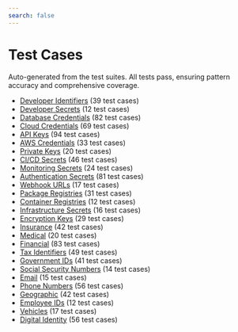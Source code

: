 ```yaml
---
search: false
---
```


# Test Cases

<TestCaseStats />

Auto-generated from the test suites. All tests pass, ensuring pattern accuracy and comprehensive coverage.

- [Developer Identifiers](/api/test-cases/dev-identifier) (39 test cases)
- [Developer Secrets](/api/test-cases/dev-secret) (12 test cases)
- [Database Credentials](/api/test-cases/database-credentials) (82 test cases)
- [Cloud Credentials](/api/test-cases/cloud-credentials) (69 test cases)
- [API Keys](/api/test-cases/api-key) (94 test cases)
- [AWS Credentials](/api/test-cases/aws-key) (33 test cases)
- [Private Keys](/api/test-cases/private-key) (20 test cases)
- [CI/CD Secrets](/api/test-cases/ci-cd-secrets) (46 test cases)
- [Monitoring Secrets](/api/test-cases/monitoring-secrets) (24 test cases)
- [Authentication Secrets](/api/test-cases/auth-secrets) (81 test cases)
- [Webhook URLs](/api/test-cases/webhook-urls) (17 test cases)
- [Package Registries](/api/test-cases/package-registry) (31 test cases)
- [Container Registries](/api/test-cases/container-registry) (12 test cases)
- [Infrastructure Secrets](/api/test-cases/infrastructure-secrets) (16 test cases)
- [Encryption Keys](/api/test-cases/encryption-keys) (29 test cases)
- [Insurance](/api/test-cases/insurance) (42 test cases)
- [Medical](/api/test-cases/medical) (20 test cases)
- [Financial](/api/test-cases/financial) (83 test cases)
- [Tax Identifiers](/api/test-cases/tax-identifier) (49 test cases)
- [Government IDs](/api/test-cases/government-id) (41 test cases)
- [Social Security Numbers](/api/test-cases/ssn) (14 test cases)
- [Email](/api/test-cases/email) (15 test cases)
- [Phone Numbers](/api/test-cases/phone) (56 test cases)
- [Geographic](/api/test-cases/geographic) (42 test cases)
- [Employee IDs](/api/test-cases/employee-id) (12 test cases)
- [Vehicles](/api/test-cases/vehicle) (17 test cases)
- [Digital Identity](/api/test-cases/digital-identity) (56 test cases)
